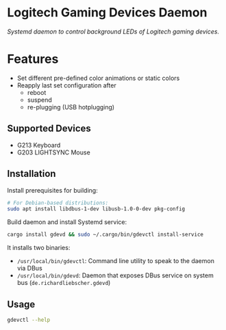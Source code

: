 # Logitech Gaming Devices Daemon

*Systemd daemon to control background LEDs of Logitech gaming devices.*

# Features

* Set different pre-defined color animations or static colors
* Reapply last set configuration after
  * reboot
  * suspend
  * re-plugging (USB hotplugging)

## Supported Devices

* G213 Keyboard
* G203 LIGHTSYNC Mouse

## Installation

Install prerequisites for building:

```bash
# For Debian-based distributions:
sudo apt install libdbus-1-dev libusb-1.0-0-dev pkg-config
```

Build daemon and install Systemd service:
```bash
cargo install gdevd && sudo ~/.cargo/bin/gdevctl install-service
```

It installs two binaries:

* `/usr/local/bin/gdevctl`: Command line utility to speak to the daemon via DBus
* `/usr/local/bin/gdevd`: Daemon that exposes DBus service on system bus (`de.richardliebscher.gdevd`)

## Usage

```bash
gdevctl --help
```
